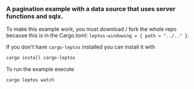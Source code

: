 ### A pagination example with a data source that uses server functions and sqlx.

To make this example work, you must download / fork the whole repo because this is in the Cargo.toml: `leptos-windowing = { path = "../.." }`.

If you don't have `cargo-leptos` installed you can install it with

```bash
cargo install cargo-leptos
```

To run the example execute

```bash
cargo leptos watch
```
